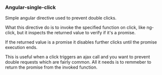 ### Angular-single-click

Simple angular directive used to prevent double clicks.


What this directive do is to invoke the specified function on click, like ng-click, but it inspects the returned value to verify if it's a promise.

If the returned value is a promise it disables further clicks until the promise execution ends.

This is useful when a click triggers an ajax call and you want to prevent double requests which are fairly common. All it needs is to remmeber to return the promise from the invoked function.